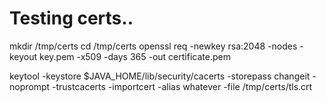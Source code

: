 # Testing certs..


mkdir /tmp/certs
cd /tmp/certs
openssl req -newkey rsa:2048 -nodes -keyout key.pem -x509 -days 365 -out certificate.pem

keytool -keystore $JAVA_HOME/lib/security/cacerts -storepass changeit -noprompt -trustcacerts -importcert -alias whatever -file /tmp/certs/tls.crt
